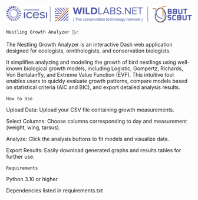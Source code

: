 ![Nestling Growth App](https://github.com/jorgelizarazo94/NestlingGrowthApp/blob/master/Nestling_App/api/assets/Logo.png)

    Nestling Growth Analyzer 🐣📈
  

The Nestling Growth Analyzer is an 
interactive Dash web application designed
for ecologists, ornithologists, and 
conservation biologists. 

It simplifies analyzing and modeling 
the growth of bird nestlings using 
well-known biological growth models, 
including Logistic, Gompertz, Richards, 
Von Bertalanffy, and Extreme Value 
Function (EVF). This intuitive tool 
enables users to quickly evaluate growth 
patterns, compare models based on 
statistical criteria (AIC and BIC), 
and export detailed analysis results.


    How to Use

Upload Data: Upload your CSV file containing growth measurements.

Select Columns: Choose columns corresponding to day and measurement (weight, wing, tarsus).

Analyze: Click the analysis buttons to fit models and visualize data.

Export Results: Easily download generated graphs and results tables for further use.

    Requirements

Python 3.10 or higher

Dependencies listed in requirements.txt
